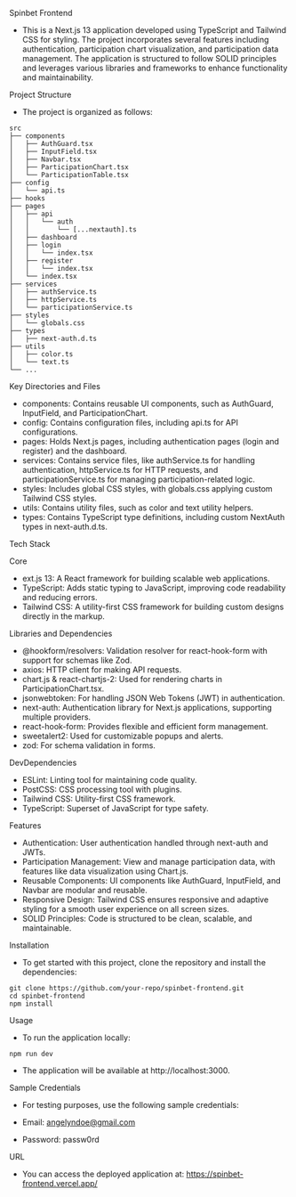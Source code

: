 Spinbet Frontend
- This is a Next.js 13 application developed using TypeScript and Tailwind CSS for styling. The project incorporates several features including authentication, participation chart visualization, and participation data management. The application is structured to follow SOLID principles and leverages various libraries and frameworks to enhance functionality and maintainability.


Project Structure
- The project is organized as follows:

```
src
├── components
│   ├── AuthGuard.tsx
│   ├── InputField.tsx
│   ├── Navbar.tsx
│   ├── ParticipationChart.tsx
│   └── ParticipationTable.tsx
├── config
│   └── api.ts
├── hooks
├── pages
│   ├── api
│   │   └── auth
│   │       └── [...nextauth].ts
│   ├── dashboard
│   ├── login
│   │   └── index.tsx
│   ├── register
│   │   └── index.tsx
│   └── index.tsx
├── services
│   ├── authService.ts
│   ├── httpService.ts
│   └── participationService.ts
├── styles
│   └── globals.css
├── types
│   ├── next-auth.d.ts
├── utils
│   ├── color.ts
│   └── text.ts
└── ...
```

Key Directories and Files
- components: Contains reusable UI components, such as AuthGuard, InputField, and ParticipationChart.
- config: Contains configuration files, including api.ts for API configurations.
- pages: Holds Next.js pages, including authentication pages (login and register) and the dashboard.
- services: Contains service files, like authService.ts for handling authentication, httpService.ts for HTTP requests, and participationService.ts for managing participation-related logic.
- styles: Includes global CSS styles, with globals.css applying custom Tailwind CSS styles.
- utils: Contains utility files, such as color and text utility helpers.
- types: Contains TypeScript type definitions, including custom NextAuth types in next-auth.d.ts.

Tech Stack

Core
- ext.js 13: A React framework for building scalable web applications.
- TypeScript: Adds static typing to JavaScript, improving code readability and reducing errors.
- Tailwind CSS: A utility-first CSS framework for building custom designs directly in the markup.

Libraries and Dependencies
- @hookform/resolvers: Validation resolver for react-hook-form with support for schemas like Zod.
- axios: HTTP client for making API requests.
- chart.js & react-chartjs-2: Used for rendering charts in ParticipationChart.tsx.
- jsonwebtoken: For handling JSON Web Tokens (JWT) in authentication.
- next-auth: Authentication library for Next.js applications, supporting multiple providers.
- react-hook-form: Provides flexible and efficient form management.
- sweetalert2: Used for customizable popups and alerts.
- zod: For schema validation in forms.

DevDependencies
- ESLint: Linting tool for maintaining code quality.
- PostCSS: CSS processing tool with plugins.
- Tailwind CSS: Utility-first CSS framework.
- TypeScript: Superset of JavaScript for type safety.

Features
- Authentication: User authentication handled through next-auth and JWTs.
- Participation Management: View and manage participation data, with features like data visualization using Chart.js.
- Reusable Components: UI components like AuthGuard, InputField, and Navbar are modular and reusable.
- Responsive Design: Tailwind CSS ensures responsive and adaptive styling for a smooth user experience on all screen sizes.
- SOLID Principles: Code is structured to be clean, scalable, and maintainable.

Installation
- To get started with this project, clone the repository and install the dependencies:

```
git clone https://github.com/your-repo/spinbet-frontend.git
cd spinbet-frontend
npm install
```

Usage
- To run the application locally:

```
npm run dev
```
- The application will be available at http://localhost:3000.

Sample Credentials
- For testing purposes, use the following sample credentials:

- Email: angelyndoe@gmail.com
- Password: passw0rd

URL
- You can access the deployed application at: https://spinbet-frontend.vercel.app/

